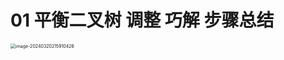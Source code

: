# 01 平衡二叉树 调整 巧解 步骤总结

<img src="https://cvp.oss-cn-shanghai.aliyuncs.com/picgo/202403202159608.png" alt="image-20240320215910426" style="zoom:50%;" />



